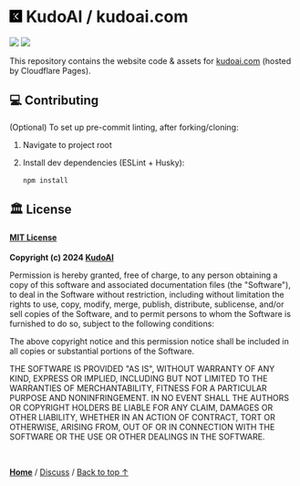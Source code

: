 # <img width=22 src="../assets/images/icons/kudoai/white-on-black/icon128.png"> KudoAI / kudoai.com

<a href="#%EF%B8%8F-license"><img height=25 src="https://img.shields.io/badge/License-MIT-fcde7b.svg?logo=internetarchive&logoColor=white&labelColor=464646&style=for-the-badge"></a>
<a href="https://app.codacy.com/gh/KudoAI/kudoai.com/commits?utm_source=kudoai.com-repo&utm_content=github_shield"><img height=25 src="https://img.shields.io/codacy/grade/b05af7ad5bbe40ad8eac8de6431c3b84?label=Code+Quality&logo=codacy&logoColor=white&labelColor=464646&color=b5fc7b&style=for-the-badge"></a>

This repository contains the website code & assets for [kudoai.com](https://www.kudoai.com) (hosted by Cloudflare Pages).

## 💻 Contributing

(Optional) To set up pre-commit linting, after forking/cloning:

1. Navigate to project root

2. Install dev dependencies (ESLint + Husky):
   
   ```
   npm install
   ```

## 🏛️ License

#### [MIT License](../LICENSE.md)

**Copyright (c) 2024 [KudoAI](https://www.kudoai.com)**

Permission is hereby granted, free of charge, to any person obtaining a copy
of this software and associated documentation files (the "Software"), to deal
in the Software without restriction, including without limitation the rights
to use, copy, modify, merge, publish, distribute, sublicense, and/or sell
copies of the Software, and to permit persons to whom the Software is
furnished to do so, subject to the following conditions:

The above copyright notice and this permission notice shall be included in all
copies or substantial portions of the Software.

THE SOFTWARE IS PROVIDED "AS IS", WITHOUT WARRANTY OF ANY KIND, EXPRESS OR
IMPLIED, INCLUDING BUT NOT LIMITED TO THE WARRANTIES OF MERCHANTABILITY,
FITNESS FOR A PARTICULAR PURPOSE AND NONINFRINGEMENT. IN NO EVENT SHALL THE
AUTHORS OR COPYRIGHT HOLDERS BE LIABLE FOR ANY CLAIM, DAMAGES OR OTHER
LIABILITY, WHETHER IN AN ACTION OF CONTRACT, TORT OR OTHERWISE, ARISING FROM,
OUT OF OR IN CONNECTION WITH THE SOFTWARE OR THE USE OR OTHER DEALINGS IN THE
SOFTWARE.

<img height=6px width="100%" src="https://raw.githubusercontent.com/andreasbm/readme/master/assets/lines/aqua.png">

<a href="https://github.com/KudoAI">**Home**</a> /
<a href="https://github.com/KudoAI/kudoai.com/discussions">Discuss</a> /
<a href="#-kudoai--kudoaicom">Back to top ↑</a>
